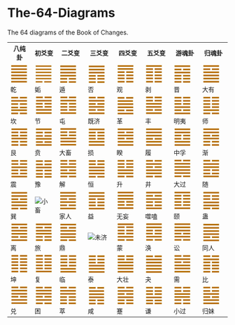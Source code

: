 # The-64-Diagrams
The 64 diagrams of the Book of Changes. 
<table>
        <th>八纯卦</th>
        <th>初爻变</th>
        <th>二爻变</th>
        <th>三爻变</th>
        <th>四爻变</th>
        <th>五爻变</th>
        <th>游魂卦</th>
        <th>归魂卦</th>
<tr><td><div style="align: center"><img src="https://github.com/tinygan/The-64-Diagrams/blob/master/img/01.jpg"/>乾</div></td><td><div style="align: center"><img src="https://github.com/tinygan/The-64-Diagrams/blob/master/img/44.jpg"/>姤</div></td><td><div style="align: center"><img src="https://github.com/tinygan/The-64-Diagrams/blob/master/img/33.jpg"/>遁</div></td><td><div style="align: center"><img src="https://github.com/tinygan/The-64-Diagrams/blob/master/img/12.jpg"/>否</div></td><td><div style="align: center"><img src="https://github.com/tinygan/The-64-Diagrams/blob/master/img/20.jpg"/>观</div></td><td><div style="align: center"><img src="https://github.com/tinygan/The-64-Diagrams/blob/master/img/23.jpg"/>剥</div></td><td><div style="align: center"><img src="https://github.com/tinygan/The-64-Diagrams/blob/master/img/35.jpg"/>晋</div></td><td><div style="align: center"><img src="https://github.com/tinygan/The-64-Diagrams/blob/master/img/14.jpg"/>大有</div></td></tr><tr><td><div style="align: center"><img src="https://github.com/tinygan/The-64-Diagrams/blob/master/img/29.jpg"/>坎</div></td><td><div style="align: center"><img src="https://github.com/tinygan/The-64-Diagrams/blob/master/img/60.jpg"/>节</div></td><td><div style="align: center"><img src="https://github.com/tinygan/The-64-Diagrams/blob/master/img/03.jpg"/>屯</div></td><td><div style="align: center"><img src="https://github.com/tinygan/The-64-Diagrams/blob/master/img/63.jpg"/>既济</div></td><td><div style="align: center"><img src="https://github.com/tinygan/The-64-Diagrams/blob/master/img/49.jpg"/>革</div></td><td><div style="align: center"><img src="https://github.com/tinygan/The-64-Diagrams/blob/master/img/55.jpg"/>丰</div></td><td><div style="align: center"><img src="https://github.com/tinygan/The-64-Diagrams/blob/master/img/36.jpg"/>明夷</div></td><td><div style="align: center"><img src="https://github.com/tinygan/The-64-Diagrams/blob/master/img/07.jpg"/>师</div></td></tr><tr><td><div style="align: center"><img src="https://github.com/tinygan/The-64-Diagrams/blob/master/img/52.jpg"/>艮</div></td><td><div style="align: center"><img src="https://github.com/tinygan/The-64-Diagrams/blob/master/img/22.jpg"/>贲</div></td><td><div style="align: center"><img src="https://github.com/tinygan/The-64-Diagrams/blob/master/img/26.jpg"/>大畜</div></td><td><div style="align: center"><img src="https://github.com/tinygan/The-64-Diagrams/blob/master/img/41.jpg"/>损</div></td><td><div style="align: center"><img src="https://github.com/tinygan/The-64-Diagrams/blob/master/img/38.jpg"/>睽</div></td><td><div style="align: center"><img src="https://github.com/tinygan/The-64-Diagrams/blob/master/img/10.jpg"/>履</div></td><td><div style="align: center"><img src="https://github.com/tinygan/The-64-Diagrams/blob/master/img/61.jpg"/>中孚</div></td><td><div style="align: center"><img src="https://github.com/tinygan/The-64-Diagrams/blob/master/img/53.jpg"/>渐</div></td></tr><tr><td><div style="align: center"><img src="https://github.com/tinygan/The-64-Diagrams/blob/master/img/51.jpg"/>震</div></td><td><div style="align: center"><img src="https://github.com/tinygan/The-64-Diagrams/blob/master/img/16.jpg"/>豫</div></td><td><div style="align: center"><img src="https://github.com/tinygan/The-64-Diagrams/blob/master/img/40.jpg"/>解</div></td><td><div style="align: center"><img src="https://github.com/tinygan/The-64-Diagrams/blob/master/img/32.jpg"/>恒</div></td><td><div style="align: center"><img src="https://github.com/tinygan/The-64-Diagrams/blob/master/img/46.jpg"/>升</div></td><td><div style="align: center"><img src="https://github.com/tinygan/The-64-Diagrams/blob/master/img/48.jpg"/>井</div></td><td><div style="align: center"><img src="https://github.com/tinygan/The-64-Diagrams/blob/master/img/28.jpg"/>大过</div></td><td><div style="align: center"><img src="https://github.com/tinygan/The-64-Diagrams/blob/master/img/17.jpg"/>随</div></td></tr><tr><td><div style="align: center"><img src="https://github.com/tinygan/The-64-Diagrams/blob/master/img/57.jpg"/>巽</div></td><td><div style="align: center"><img src="https://github.com/tinygan/The-64-Diagrams/blob/master/img/9.jpg"/>小畜</div></td><td><div style="align: center"><img src="https://github.com/tinygan/The-64-Diagrams/blob/master/img/37.jpg"/>家人</div></td><td><div style="align: center"><img src="https://github.com/tinygan/The-64-Diagrams/blob/master/img/42.jpg"/>益</div></td><td><div style="align: center"><img src="https://github.com/tinygan/The-64-Diagrams/blob/master/img/25.jpg"/>无妄</div></td><td><div style="align: center"><img src="https://github.com/tinygan/The-64-Diagrams/blob/master/img/21.jpg"/>噬嗑</div></td><td><div style="align: center"><img src="https://github.com/tinygan/The-64-Diagrams/blob/master/img/27.jpg"/>颐</div></td><td><div style="align: center"><img src="https://github.com/tinygan/The-64-Diagrams/blob/master/img/18.jpg"/>蛊</div></td></tr><tr><td><div style="align: center"><img src="https://github.com/tinygan/The-64-Diagrams/blob/master/img/30.jpg"/>离</div></td><td><div style="align: center"><img src="https://github.com/tinygan/The-64-Diagrams/blob/master/img/56.jpg"/>旅</div></td><td><div style="align: center"><img src="https://github.com/tinygan/The-64-Diagrams/blob/master/img/50.jpg"/>鼎</div></td><td><div style="align: center"><img src="undefined"/>未济
</div></td><td><div style="align: center"><img src="https://github.com/tinygan/The-64-Diagrams/blob/master/img/04.jpg"/>蒙</div></td><td><div style="align: center"><img src="https://github.com/tinygan/The-64-Diagrams/blob/master/img/59.jpg"/>涣</div></td><td><div style="align: center"><img src="https://github.com/tinygan/The-64-Diagrams/blob/master/img/06.jpg"/>讼</div></td><td><div style="align: center"><img src="https://github.com/tinygan/The-64-Diagrams/blob/master/img/13.jpg"/>同人</div></td></tr><tr><td><div style="align: center"><img src="https://github.com/tinygan/The-64-Diagrams/blob/master/img/02.jpg"/>坤</div></td><td><div style="align: center"><img src="https://github.com/tinygan/The-64-Diagrams/blob/master/img/24.jpg"/>复</div></td><td><div style="align: center"><img src="https://github.com/tinygan/The-64-Diagrams/blob/master/img/19.jpg"/>临</div></td><td><div style="align: center"><img src="https://github.com/tinygan/The-64-Diagrams/blob/master/img/11.jpg"/>泰</div></td><td><div style="align: center"><img src="https://github.com/tinygan/The-64-Diagrams/blob/master/img/34.jpg"/>大壮</div></td><td><div style="align: center"><img src="https://github.com/tinygan/The-64-Diagrams/blob/master/img/43.jpg"/>夬</div></td><td><div style="align: center"><img src="https://github.com/tinygan/The-64-Diagrams/blob/master/img/05.jpg"/>需</div></td><td><div style="align: center"><img src="https://github.com/tinygan/The-64-Diagrams/blob/master/img/08.jpg"/>比</div></td></tr><tr><td><div style="align: center"><img src="https://github.com/tinygan/The-64-Diagrams/blob/master/img/58.jpg"/>兑</div></td><td><div style="align: center"><img src="https://github.com/tinygan/The-64-Diagrams/blob/master/img/47.jpg"/>困</div></td><td><div style="align: center"><img src="https://github.com/tinygan/The-64-Diagrams/blob/master/img/45.jpg"/>萃</div></td><td><div style="align: center"><img src="https://github.com/tinygan/The-64-Diagrams/blob/master/img/31.jpg"/>咸</div></td><td><div style="align: center"><img src="https://github.com/tinygan/The-64-Diagrams/blob/master/img/39.jpg"/>蹇</div></td><td><div style="align: center"><img src="https://github.com/tinygan/The-64-Diagrams/blob/master/img/15.jpg"/>谦</div></td><td><div style="align: center"><img src="https://github.com/tinygan/The-64-Diagrams/blob/master/img/62.jpg"/>小过</div></td><td><div style="align: center"><img src="https://github.com/tinygan/The-64-Diagrams/blob/master/img/54.jpg"/>归妹</div></td></tr></table>


